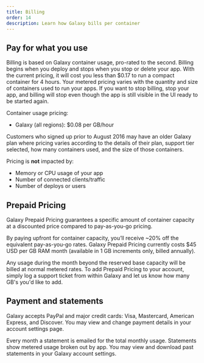 ```yaml
---
title: Billing
order: 14
description: Learn how Galaxy bills per container
---
```


<h2 id="billing-usage">Pay for what you use</h2>

Billing is based on Galaxy container usage, pro-rated to the second. Billing begins when you deploy and stops when you stop or delete your app. With the current pricing, it will cost you less than $0.17 to run a compact container for 4 hours. Your metered pricing varies with the quantity and size of containers used to run your apps. If you want to stop billing, stop your app, and billing will stop even though the app is still visible in the UI ready to be started again.

Container usage pricing:

- Galaxy (all regions): $0.08 per GB/hour

Customers who signed up prior to August 2016 may have an older Galaxy plan where pricing varies according to the details of their plan, support tier selected, how many containers used, and the size of those containers. 

Pricing is **not** impacted by:

- Memory or CPU usage of your app
- Number of connected clients/traffic
- Number of deploys or users

<h2 id="reserved-pricing">Prepaid Pricing</h2>

Galaxy Prepaid Pricing guarantees a specific amount of container capacity at a discounted price compared to pay-as-you-go pricing. 

By paying upfront for container capacity, you’ll receive ~20% off the equivalent pay-as-you-go rates. Galaxy Prepaid Pricing currently costs $45 USD per GB RAM month (available in 1 GB increments only, billed annually). 

Any usage during the month beyond the reserved base capacity will be billed at normal metered rates. To add Prepaid Pricing to your account, simply log a support ticket from within Galaxy and let us know how many GB's you'd like to add. 

<h2 id="billing-update">Payment and statements</h2>

Galaxy accepts PayPal and major credit cards: Visa, Mastercard, American Express, and Discover. You may view and change payment details in your account settings page.

Every month a statement is emailed for the total monthly usage. Statements show metered usage broken out by app. You may view and download past statements in your Galaxy account settings.
